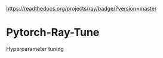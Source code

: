 https://readthedocs.org/projects/ray/badge/?version=master

# Pytorch-Ray-Tune
Hyperparameter tuning 


